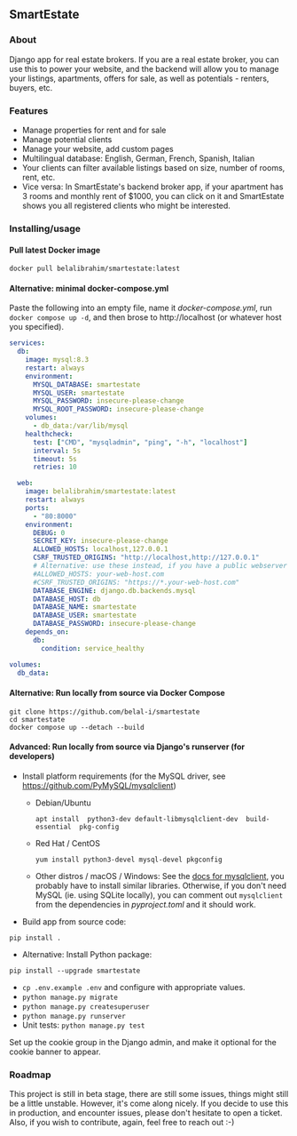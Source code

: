 ## SmartEstate

### About

Django app for real estate brokers. If you are a real estate broker, you can use this
to power your website, and the backend will allow you to manage your listings, apartments,
offers for sale, as well as potentials - renters, buyers, etc.

### Features

* Manage properties for rent and for sale
* Manage potential clients
* Manage your website, add custom pages
* Multilingual database: English, German, French, Spanish, Italian
* Your clients can filter available listings based on size, number of rooms, rent, etc.
* Vice versa: In SmartEstate's backend broker app, if your apartment has 3 rooms and monthly
  rent of $1000, you can click on it and SmartEstate shows you all registered clients who
  might be interested.

### Installing/usage

#### Pull latest Docker image

```
docker pull belalibrahim/smartestate:latest
```

#### Alternative: minimal docker-compose.yml

Paste the following into an empty file, name it _docker-compose.yml_,
run `docker compose up -d`, and then brose to http://localhost (or whatever host you specified).

```yaml
services:
  db:
    image: mysql:8.3
    restart: always
    environment:
      MYSQL_DATABASE: smartestate
      MYSQL_USER: smartestate
      MYSQL_PASSWORD: insecure-please-change
      MYSQL_ROOT_PASSWORD: insecure-please-change
    volumes:
      - db_data:/var/lib/mysql
    healthcheck:
      test: ["CMD", "mysqladmin", "ping", "-h", "localhost"]
      interval: 5s
      timeout: 5s
      retries: 10

  web:
    image: belalibrahim/smartestate:latest
    restart: always
    ports:
      - "80:8000"
    environment:
      DEBUG: 0
      SECRET_KEY: insecure-please-change
      ALLOWED_HOSTS: localhost,127.0.0.1
      CSRF_TRUSTED_ORIGINS: "http://localhost,http://127.0.0.1"
      # Alternative: use these instead, if you have a public webserver
      #ALLOWED_HOSTS: your-web-host.com
      #CSRF_TRUSTED_ORIGINS: "https://*.your-web-host.com"
      DATABASE_ENGINE: django.db.backends.mysql
      DATABASE_HOST: db
      DATABASE_NAME: smartestate
      DATABASE_USER: smartestate
      DATABASE_PASSWORD: insecure-please-change
    depends_on:
      db:
        condition: service_healthy

volumes:
  db_data:
```

#### Alternative: Run locally from source via Docker Compose

```
git clone https://github.com/belal-i/smartestate
cd smartestate
docker compose up --detach --build
```

#### Advanced: Run locally from source via Django's runserver (for developers)

* Install platform requirements (for the MySQL driver, see https://github.com/PyMySQL/mysqlclient)

  - Debian/Ubuntu
    ```
    apt install  python3-dev default-libmysqlclient-dev  build-essential  pkg-config
    ```

  - Red Hat / CentOS
    ```
    yum install python3-devel mysql-devel pkgconfig
    ```

  - Other distros / macOS / Windows: See the [docs for mysqlclient](https://github.com/PyMySQL/mysqlclient), you probably have to
    install similar libraries. Otherwise, if you don't need MySQL (ie. using SQLite locally),
    you can comment out `mysqlclient` from the dependencies in _pyproject.toml_ and it should work.

* Build app from source code:
```
pip install .
```

* Alternative: Install Python package:
```
pip install --upgrade smartestate
```

* `cp .env.example .env` and configure with appropriate values.
* `python manage.py migrate`
* `python manage.py createsuperuser`
* `python manage.py runserver`
* Unit tests: `python manage.py test`

Set up the cookie group in the Django admin, and make it optional for the cookie banner to appear.

### Roadmap

This project is still in beta stage, there are still some issues, things might still be
a little unstable. However, it's come along nicely. If you decide to use this in production,
and encounter issues, please don't hesitate to open a ticket. Also, if you wish to contribute,
again, feel free to reach out :-)
